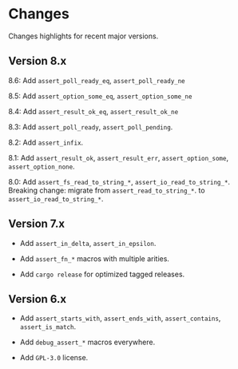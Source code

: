 # Changes

Changes highlights for recent major versions.


## Version 8.x

8.6: Add `assert_poll_ready_eq`, `assert_poll_ready_ne`

8.5: Add `assert_option_some_eq`, `assert_option_some_ne`

8.4: Add `assert_result_ok_eq`, `assert_result_ok_ne`

8.3: Add `assert_poll_ready`, `assert_poll_pending`.

8.2: Add `assert_infix`.

8.1: Add `assert_result_ok`, `assert_result_err`, `assert_option_some`, `assert_option_none`.

8.0: Add `assert_fs_read_to_string_*`, `assert_io_read_to_string_*`. Breaking change: migrate from `assert_read_to_string_*`. to `assert_io_read_to_string_*`.


## Version 7.x

* Add `assert_in_delta`, `assert_in_epsilon`.

* Add `assert_fn_*` macros with multiple arities.

* Add `cargo release` for optimized tagged releases.


## Version 6.x

* Add `assert_starts_with`, `assert_ends_with`, `assert_contains`, `assert_is_match`.

* Add `debug_assert_*` macros everywhere.

* Add `GPL-3.0` license.

